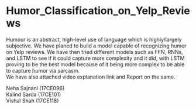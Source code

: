 # Humor_Classification_on_Yelp_Reviews

Humour is an abstract, high-level use of language which is highly/largely subjective. We have planed to build a model capable of recognizing humor on Yelp reviews.
We have then tried different models such as FFN, RNNs, and LSTM to see if it could capture more complexity and it did, with LSTM proving to be the best model because of it being more complex to be able to capture humor via sarcasm.<br>
We have also attached video explanation link and Report on the same.<br>

Neha Sajnani (17CE096) <br>
Kalind Sarda (17CE101) <br>
Vishal Shah (17CE118)
